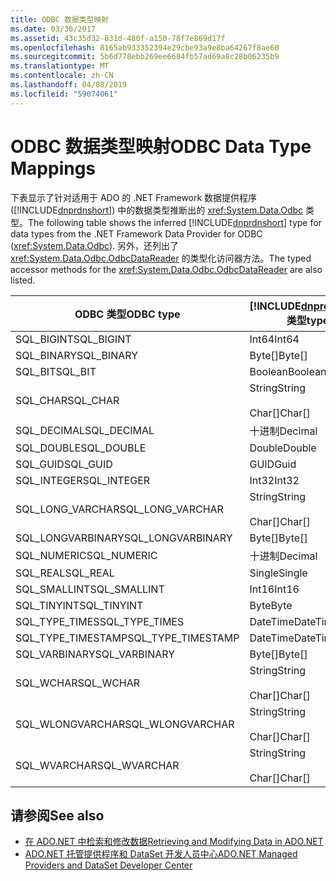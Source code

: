 ```yaml
---
title: ODBC 数据类型映射
ms.date: 03/30/2017
ms.assetid: 43c35d32-831d-480f-a150-78f7e869d17f
ms.openlocfilehash: 8165ab933352394e29cbe93a9e8ba64267f8ae60
ms.sourcegitcommit: 5b6d778ebb269ee6684fb57ad69a8c28b06235b9
ms.translationtype: MT
ms.contentlocale: zh-CN
ms.lasthandoff: 04/08/2019
ms.locfileid: "59074061"
---
```

# <a name="odbc-data-type-mappings"></a><span data-ttu-id="89767-102">ODBC 数据类型映射</span><span class="sxs-lookup"><span data-stu-id="89767-102">ODBC Data Type Mappings</span></span>
<span data-ttu-id="89767-103">下表显示了针对适用于 ADO 的 .NET Framework 数据提供程序 ([!INCLUDE[dnprdnshort](../../../../includes/dnprdnshort-md.md)]) 中的数据类型推断出的 <xref:System.Data.Odbc> 类型。</span><span class="sxs-lookup"><span data-stu-id="89767-103">The following table shows the inferred [!INCLUDE[dnprdnshort](../../../../includes/dnprdnshort-md.md)] type for data types from the .NET Framework Data Provider for ODBC (<xref:System.Data.Odbc>).</span></span> <span data-ttu-id="89767-104">另外，还列出了 <xref:System.Data.Odbc.OdbcDataReader> 的类型化访问器方法。</span><span class="sxs-lookup"><span data-stu-id="89767-104">The typed accessor methods for the <xref:System.Data.Odbc.OdbcDataReader> are also listed.</span></span>  
  
|<span data-ttu-id="89767-105">ODBC 类型</span><span class="sxs-lookup"><span data-stu-id="89767-105">ODBC type</span></span>|[!INCLUDE[dnprdnshort](../../../../includes/dnprdnshort-md.md)] <span data-ttu-id="89767-106">类型</span><span class="sxs-lookup"><span data-stu-id="89767-106">type</span></span>|[!INCLUDE[dnprdnshort](../../../../includes/dnprdnshort-md.md)] <span data-ttu-id="89767-107">类型化取值函数</span><span class="sxs-lookup"><span data-stu-id="89767-107">typed accessor</span></span>|  
|---------------|----------------------------------------------------------------------|--------------------------------------------------------------------------------|  
|<span data-ttu-id="89767-108">SQL_BIGINT</span><span class="sxs-lookup"><span data-stu-id="89767-108">SQL_BIGINT</span></span>|<span data-ttu-id="89767-109">Int64</span><span class="sxs-lookup"><span data-stu-id="89767-109">Int64</span></span>|<span data-ttu-id="89767-110">GetInt64()</span><span class="sxs-lookup"><span data-stu-id="89767-110">GetInt64()</span></span>|  
|<span data-ttu-id="89767-111">SQL_BINARY</span><span class="sxs-lookup"><span data-stu-id="89767-111">SQL_BINARY</span></span>|<span data-ttu-id="89767-112">Byte[]</span><span class="sxs-lookup"><span data-stu-id="89767-112">Byte[]</span></span>|<span data-ttu-id="89767-113">GetBytes()</span><span class="sxs-lookup"><span data-stu-id="89767-113">GetBytes()</span></span>|  
|<span data-ttu-id="89767-114">SQL_BIT</span><span class="sxs-lookup"><span data-stu-id="89767-114">SQL_BIT</span></span>|<span data-ttu-id="89767-115">Boolean</span><span class="sxs-lookup"><span data-stu-id="89767-115">Boolean</span></span>|<span data-ttu-id="89767-116">GetBoolean()</span><span class="sxs-lookup"><span data-stu-id="89767-116">GetBoolean()</span></span>|  
|<span data-ttu-id="89767-117">SQL_CHAR</span><span class="sxs-lookup"><span data-stu-id="89767-117">SQL_CHAR</span></span>|<span data-ttu-id="89767-118">String</span><span class="sxs-lookup"><span data-stu-id="89767-118">String</span></span><br /><br /> <span data-ttu-id="89767-119">Char[]</span><span class="sxs-lookup"><span data-stu-id="89767-119">Char[]</span></span>|<span data-ttu-id="89767-120">GetString()</span><span class="sxs-lookup"><span data-stu-id="89767-120">GetString()</span></span><br /><br /> <span data-ttu-id="89767-121">GetChars()</span><span class="sxs-lookup"><span data-stu-id="89767-121">GetChars()</span></span>|  
|<span data-ttu-id="89767-122">SQL_DECIMAL</span><span class="sxs-lookup"><span data-stu-id="89767-122">SQL_DECIMAL</span></span>|<span data-ttu-id="89767-123">十进制</span><span class="sxs-lookup"><span data-stu-id="89767-123">Decimal</span></span>|<span data-ttu-id="89767-124">GetDecimal()</span><span class="sxs-lookup"><span data-stu-id="89767-124">GetDecimal()</span></span>|  
|<span data-ttu-id="89767-125">SQL_DOUBLE</span><span class="sxs-lookup"><span data-stu-id="89767-125">SQL_DOUBLE</span></span>|<span data-ttu-id="89767-126">Double</span><span class="sxs-lookup"><span data-stu-id="89767-126">Double</span></span>|<span data-ttu-id="89767-127">GetDouble()</span><span class="sxs-lookup"><span data-stu-id="89767-127">GetDouble()</span></span>|  
|<span data-ttu-id="89767-128">SQL_GUID</span><span class="sxs-lookup"><span data-stu-id="89767-128">SQL_GUID</span></span>|<span data-ttu-id="89767-129">GUID</span><span class="sxs-lookup"><span data-stu-id="89767-129">Guid</span></span>|<span data-ttu-id="89767-130">GetGuid()</span><span class="sxs-lookup"><span data-stu-id="89767-130">GetGuid()</span></span>|  
|<span data-ttu-id="89767-131">SQL_INTEGER</span><span class="sxs-lookup"><span data-stu-id="89767-131">SQL_INTEGER</span></span>|<span data-ttu-id="89767-132">Int32</span><span class="sxs-lookup"><span data-stu-id="89767-132">Int32</span></span>|<span data-ttu-id="89767-133">GetInt32()</span><span class="sxs-lookup"><span data-stu-id="89767-133">GetInt32()</span></span>|  
|<span data-ttu-id="89767-134">SQL_LONG_VARCHAR</span><span class="sxs-lookup"><span data-stu-id="89767-134">SQL_LONG_VARCHAR</span></span>|<span data-ttu-id="89767-135">String</span><span class="sxs-lookup"><span data-stu-id="89767-135">String</span></span><br /><br /> <span data-ttu-id="89767-136">Char[]</span><span class="sxs-lookup"><span data-stu-id="89767-136">Char[]</span></span>|<span data-ttu-id="89767-137">GetString()</span><span class="sxs-lookup"><span data-stu-id="89767-137">GetString()</span></span><br /><br /> <span data-ttu-id="89767-138">GetChars()</span><span class="sxs-lookup"><span data-stu-id="89767-138">GetChars()</span></span>|  
|<span data-ttu-id="89767-139">SQL_LONGVARBINARY</span><span class="sxs-lookup"><span data-stu-id="89767-139">SQL_LONGVARBINARY</span></span>|<span data-ttu-id="89767-140">Byte[]</span><span class="sxs-lookup"><span data-stu-id="89767-140">Byte[]</span></span>|<span data-ttu-id="89767-141">GetBytes()</span><span class="sxs-lookup"><span data-stu-id="89767-141">GetBytes()</span></span>|  
|<span data-ttu-id="89767-142">SQL_NUMERIC</span><span class="sxs-lookup"><span data-stu-id="89767-142">SQL_NUMERIC</span></span>|<span data-ttu-id="89767-143">十进制</span><span class="sxs-lookup"><span data-stu-id="89767-143">Decimal</span></span>|<span data-ttu-id="89767-144">GetDecimal()</span><span class="sxs-lookup"><span data-stu-id="89767-144">GetDecimal()</span></span>|  
|<span data-ttu-id="89767-145">SQL_REAL</span><span class="sxs-lookup"><span data-stu-id="89767-145">SQL_REAL</span></span>|<span data-ttu-id="89767-146">Single</span><span class="sxs-lookup"><span data-stu-id="89767-146">Single</span></span>|<span data-ttu-id="89767-147">GetFloat()</span><span class="sxs-lookup"><span data-stu-id="89767-147">GetFloat()</span></span>|  
|<span data-ttu-id="89767-148">SQL_SMALLINT</span><span class="sxs-lookup"><span data-stu-id="89767-148">SQL_SMALLINT</span></span>|<span data-ttu-id="89767-149">Int16</span><span class="sxs-lookup"><span data-stu-id="89767-149">Int16</span></span>|<span data-ttu-id="89767-150">GetInt16()</span><span class="sxs-lookup"><span data-stu-id="89767-150">GetInt16()</span></span>|  
|<span data-ttu-id="89767-151">SQL_TINYINT</span><span class="sxs-lookup"><span data-stu-id="89767-151">SQL_TINYINT</span></span>|<span data-ttu-id="89767-152">Byte</span><span class="sxs-lookup"><span data-stu-id="89767-152">Byte</span></span>|<span data-ttu-id="89767-153">GetByte()</span><span class="sxs-lookup"><span data-stu-id="89767-153">GetByte()</span></span>|  
|<span data-ttu-id="89767-154">SQL_TYPE_TIMES</span><span class="sxs-lookup"><span data-stu-id="89767-154">SQL_TYPE_TIMES</span></span>|<span data-ttu-id="89767-155">DateTime</span><span class="sxs-lookup"><span data-stu-id="89767-155">DateTime</span></span>|<span data-ttu-id="89767-156">GetDateTime()</span><span class="sxs-lookup"><span data-stu-id="89767-156">GetDateTime()</span></span>|  
|<span data-ttu-id="89767-157">SQL_TYPE_TIMESTAMP</span><span class="sxs-lookup"><span data-stu-id="89767-157">SQL_TYPE_TIMESTAMP</span></span>|<span data-ttu-id="89767-158">DateTime</span><span class="sxs-lookup"><span data-stu-id="89767-158">DateTime</span></span>|<span data-ttu-id="89767-159">GetDateTime()</span><span class="sxs-lookup"><span data-stu-id="89767-159">GetDateTime()</span></span>|  
|<span data-ttu-id="89767-160">SQL_VARBINARY</span><span class="sxs-lookup"><span data-stu-id="89767-160">SQL_VARBINARY</span></span>|<span data-ttu-id="89767-161">Byte[]</span><span class="sxs-lookup"><span data-stu-id="89767-161">Byte[]</span></span>|<span data-ttu-id="89767-162">GetBytes()</span><span class="sxs-lookup"><span data-stu-id="89767-162">GetBytes()</span></span>|  
|<span data-ttu-id="89767-163">SQL_WCHAR</span><span class="sxs-lookup"><span data-stu-id="89767-163">SQL_WCHAR</span></span>|<span data-ttu-id="89767-164">String</span><span class="sxs-lookup"><span data-stu-id="89767-164">String</span></span><br /><br /> <span data-ttu-id="89767-165">Char[]</span><span class="sxs-lookup"><span data-stu-id="89767-165">Char[]</span></span>|<span data-ttu-id="89767-166">GetString()</span><span class="sxs-lookup"><span data-stu-id="89767-166">GetString()</span></span><br /><br /> <span data-ttu-id="89767-167">GetChars()</span><span class="sxs-lookup"><span data-stu-id="89767-167">GetChars()</span></span>|  
|<span data-ttu-id="89767-168">SQL_WLONGVARCHAR</span><span class="sxs-lookup"><span data-stu-id="89767-168">SQL_WLONGVARCHAR</span></span>|<span data-ttu-id="89767-169">String</span><span class="sxs-lookup"><span data-stu-id="89767-169">String</span></span><br /><br /> <span data-ttu-id="89767-170">Char[]</span><span class="sxs-lookup"><span data-stu-id="89767-170">Char[]</span></span>|<span data-ttu-id="89767-171">GetString()</span><span class="sxs-lookup"><span data-stu-id="89767-171">GetString()</span></span><br /><br /> <span data-ttu-id="89767-172">GetChars()</span><span class="sxs-lookup"><span data-stu-id="89767-172">GetChars()</span></span>|  
|<span data-ttu-id="89767-173">SQL_WVARCHAR</span><span class="sxs-lookup"><span data-stu-id="89767-173">SQL_WVARCHAR</span></span>|<span data-ttu-id="89767-174">String</span><span class="sxs-lookup"><span data-stu-id="89767-174">String</span></span><br /><br /> <span data-ttu-id="89767-175">Char[]</span><span class="sxs-lookup"><span data-stu-id="89767-175">Char[]</span></span>|<span data-ttu-id="89767-176">GetString()</span><span class="sxs-lookup"><span data-stu-id="89767-176">GetString()</span></span><br /><br /> <span data-ttu-id="89767-177">GetChars()</span><span class="sxs-lookup"><span data-stu-id="89767-177">GetChars()</span></span>|  
  
## <a name="see-also"></a><span data-ttu-id="89767-178">请参阅</span><span class="sxs-lookup"><span data-stu-id="89767-178">See also</span></span>

- [<span data-ttu-id="89767-179">在 ADO.NET 中检索和修改数据</span><span class="sxs-lookup"><span data-stu-id="89767-179">Retrieving and Modifying Data in ADO.NET</span></span>](../../../../docs/framework/data/adonet/retrieving-and-modifying-data.md)
- [<span data-ttu-id="89767-180">ADO.NET 托管提供程序和 DataSet 开发人员中心</span><span class="sxs-lookup"><span data-stu-id="89767-180">ADO.NET Managed Providers and DataSet Developer Center</span></span>](https://go.microsoft.com/fwlink/?LinkId=217917)
